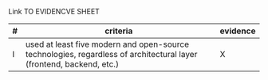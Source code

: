 Link TO EVIDENCVE SHEET

|#|criteria|evidence|
|-------|---------------|------------------|
|I|used at least five modern and open-source technologies, regardless of architectural layer (frontend, backend, etc.) |X|

